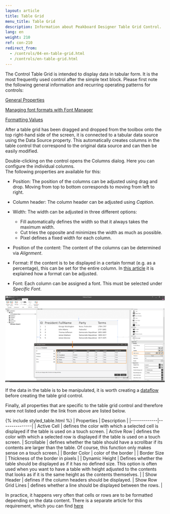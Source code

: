 ```yaml
---
layout: article
title: Table Grid   
menu_title: Table Grid
description: Information about Peakboard Designer Table Grid Control.
lang: en
weight: 210
ref: con-210
redirect_from:
  - /controls/04-en-table-grid.html
  - /controls/en-table-grid.html
---
```



The Control Table Grid is intended to display data in tabular form. It is the most frequently used control after the simple text block. 
Please first note the following general information and recurring operating patterns for controls:

[General Properties](/controls/en-general-properties.html)

[Managing font formats with Font Manager](/misc/en-fonts.html)

[Formatting Values](/misc/en-formating-values.html)

After a table grid has been dragged and dropped from the toolbox onto the top right-hand side of the screen, it is connected to a tabular data source using the Data Source property. 
This automatically creates columns in the table control that correspond to the original data source and can then be easily modified. 


Double-clicking on the control opens the Columns dialog. Here you can configure the individual columns.  
The following properties are available for this:

* Position: The position of the columns can be adjusted using drag and drop. Moving from top to bottom corresponds to moving from left to right.
* Column header: The column header can be adjusted using *Caption*.
* Width: The width can be adjusted in three different options:
	* Fill automatically defines the width so that it always takes the maximum width. 
	* Cut tries the opposite and minimizes the width as much as possible.
	* Pixel defines a fixed width for each column.
	
* Position of the content: The content of the columns can be determined via *Alignment*.
* Format: If the content is to be displayed in a certain format (e.g. as a percentage), this can be set for the entire column. In [this article](/misc/en-formating-values.html) it is explained how a format can be adjusted.
* Font: Each column can be assigned a font. This must be selected under *Specific Font*.

![image_1](/assets/images/Controls/Table-Grid/ControlsTableGrid01.png)


If the data in the table is to be manipulated, it is worth creating a [dataflow](/dataflows/en-getting-started.html) before creating the table grid control.


Finally, all properties that are specific to the table grid control and therefore were not listed under the link from above are listed below.

{% include styled_table.html %}
| Properties | Description |
|-------------|---------------|
| Active Cell | defines the color with which a selected cell is displayed if the table is used on a touch screen.
| Active Row | defines the color with which a selected row is displayed if the table is used on a touch screen.
| Scrollable | defines whether the table should have a scrollbar if its contents are larger than the table. Of course, this function only makes sense on a touch screen.|
| Border Color | color of the border |
| Border Size | Thickness of the border in pixels |
| Dynamic Height | Defines whether the table should be displayed as if it has no defined size. This option is often used when you want to have a table with height adjusted to the contents that looks as if it is the same height as the contents themselves. |
| Show Header | defines if the column headers should be displayed.
| Show Row Grid Lines | defines whether a line should be displayed between the rows. |


In practice, it happens very often that cells or rows are to be formatted depending on the data content. There is a separate article for this requirement, which you can find [here](/misc/en-formating-values.html)